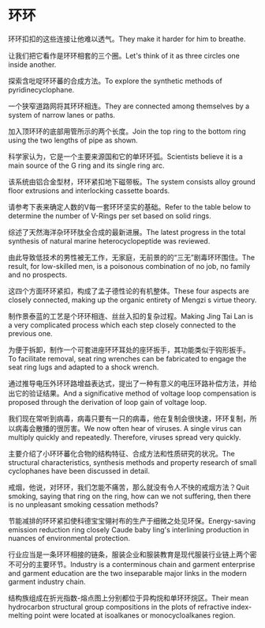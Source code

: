 # 环环

<p><span class="chinese">环环扣扣的这些连接让他难以透气。</span><span class="english">They make it harder for him to breathe.</span></p>

<p><span class="chinese">让我们把它看作是环环相套的三个圈。</span><span class="english">Let's think of it as three circles one inside another.</span></p>

<p><span class="chinese">探索含吡啶环环蕃的合成方法。</span><span class="english">To explore the synthetic methods of pyridinecyclophane.</span></p>

<p><span class="chinese">一个狭窄道路网将其环环相连。</span><span class="english">They are connected among themselves by a system of narrow lanes or paths.</span></p>

<p><span class="chinese">加入顶环环的底部用管所示的两个长度。</span><span class="english">Join the top ring to the bottom ring using the two lengths of pipe as shown.</span></p>

<p><span class="chinese">科学家认为，它是一个主要来源国和它的单环环弧。</span><span class="english">Scientists believe it is a main source of the G ring and its single ring arc.</span></p>

<p><span class="chinese">该系统由铝合金型材，环环紧扣地下磁带板。</span><span class="english">The system consists alloy ground floor extrusions and interlocking cassette boards.</span></p>

<p><span class="chinese">请参考下表来确定人数的V每一套环环坚实的基础。</span><span class="english">Refer to the table below to determine the number of V-Rings per set based on solid rings.</span></p>

<p><span class="chinese">综述了天然海洋杂环环肽全合成的最新进展。</span><span class="english">The latest progress in the total synthesis of natural marine heterocyclopeptide was reviewed.</span></p>

<p><span class="chinese">由此导致低技术的男性被无工作，无家庭，无前景的的“三无”剧毒环环围住。</span><span class="english">The result, for low-skilled men, is a poisonous combination of no job, no family and no prospects.</span></p>

<p><span class="chinese">这四个方面环环紧扣，构成了孟子德性论的有机整体。</span><span class="english">These four aspects are closely connected, making up the organic entirety of Mengzi s virtue theory.</span></p>

<p><span class="chinese">制作景泰蓝的工艺是个环环相连、丝丝入扣的复杂过程。</span><span class="english">Making Jing Tai Lan is a very complicated process which each step closely connected to the previous one.</span></p>

<p><span class="chinese">为便于拆卸，制作一个可套进座环环耳处的座环扳手，其功能类似于钩形扳手。</span><span class="english">To facilitate removal, seat ring wrenches can be fabricated to engage the seat ring lugs and adapted to a shock wrench.</span></p>

<p><span class="chinese">通过推导电压外环环路增益表达式，提出了一种有意义的电压环路补偿方法，并给出它的验证结果。</span><span class="english">And a significative method of voltage loop compensation is proposed through the derivation of loop gain of voltage loop.</span></p>

<p><span class="chinese">我们现在常听到病毒，病毒只要有一只的病毒，他在复制会很快速，环环复制，所以病毒会散播的很厉害。</span><span class="english">We now often hear of viruses. A single virus can multiply quickly and repeatedly. Therefore, viruses spread very quickly.</span></p>

<p><span class="chinese">主要介绍了小环环蕃化合物的结构特征、合成方法和性质研究的状况。</span><span class="english">The structural characteristics, synthesis methods and property research of small cyclophanes have been discussed in detail.</span></p>

<p><span class="chinese">戒烟，他说，对环环，我们怎能不痛苦，那么就没有令人不快的戒烟方法？</span><span class="english">Quit smoking, saying that ring on the ring, how can we not suffering, then there is no unpleasant smoking cessation methods?</span></p>

<p><span class="chinese">节能减排的环环紧扣使科德宝宝翎衬布的生产于细微之处见环保。</span><span class="english">Energy-saving emission reduction ring closely Caude baby ling's interlining production in nuances of environmental protection.</span></p>

<p><span class="chinese">行业应当是一条环环相接的链条，服装企业和服装教育是现代服装行业链上两个密不可分的主要环节。</span><span class="english">Industry is a conterminous chain and garment enterprise and garment education are the two inseparable major links in the modern garment industry chain.</span></p>

<p><span class="chinese">结构族组成在折光指数-熔点图上分别都位于异构烷和单环环烷区。</span><span class="english">Their mean hydrocarbon structural group compositions in the plots of refractive index-melting point were located at isoalkanes or monocycloalkanes region.</span></p>

